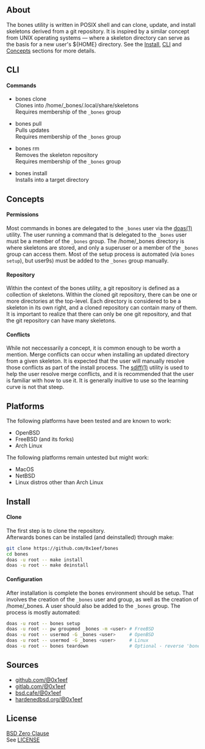 ## About

The bones utility is written in POSIX shell and can clone,
update, and install skeletons derived from a git repository.
It is inspired by a similar concept from UNIX operating systems &mdash;
where a skeleton directory can serve as the basis for a new user's
${HOME} directory. See the
[Install](#install), [CLI](#cli) and [Concepts](#concepts)
sections for more details.

## CLI

#### Commands

* bones clone <br>
Clones into /home/_bones/.local/share/skeletons <br>
Requires membership of the `_bones` group <br>

* bones pull <br>
Pulls updates <br>
Requires membership of the `_bones` group <br>

* bones rm <br>
Removes the skeleton repository <br>
Requires membership of the `_bones` group <br>

* bones install <br>
Installs into a target directory

## Concepts

#### Permissions

Most commands in bones are delegated to the `_bones` user
via the [doas(1)](https://man.openbsd.org/doas) utility.
The user running a command that is delegated to the
`_bones` user must be a member of the `_bones` group.
The /home/_bones directory is where skeletons are stored,
and only a superuser or a member of the `_bones` group can
access them. Most of the setup process is automated (via
`bones setup`), but user9s) must be added to the `_bones`
group manually.

#### Repository

Within the context of the bones utility, a git repository is defined
as a collection of skeletons. Within the cloned git repository,
there can be one or more directories at the top-level.
Each directory is considered to be a skeleton in its own right,
and a cloned repository can contain many of them. It is important
to realize that there can only be one git repository, and that
the git repository can have many skeletons.

#### Conflicts

While not neccessarily a concept, it is common enough to be worth
a mention. Merge conflicts can occur when installing an updated
directory from a given skeleton. It is expected that the user
will manually resolve those conflicts as part of the install
process. The
[sdiff(1)](https://man.freebsd.org/cgi/man.cgi?sdiff)
utility is used to help the user resolve merge conflicts, and
it is recommended that the user is familiar with how to use it.
It is generally inuitive to use so the learning curve is not that
steep.

## Platforms

The following platforms have been tested and are known to work:

* OpenBSD
* FreeBSD (and its forks)
* Arch Linux

The following platforms remain untested but might work:

* MacOS
* NetBSD
* Linux distros other than Arch Linux

## Install

#### Clone

The first step is to clone the repository. <br>
Afterwards bones can be installed (and deinstalled) through make:

```sh
git clone https://github.com/0x1eef/bones
cd bones
doas -u root -- make install
doas -u root -- make deinstall
```

#### Configuration

After installation is complete the bones environment should be setup.
That involves the creation of the `_bones` user and group, as well as
the creation of /home/\_bones. A user should also be added to the
`_bones` group. The process is mostly automated:

```sh
doas -u root -- bones setup
doas -u root -- pw groupmod _bones -m <user> # FreeBSD
doas -u root -- usermod -G _bones <user>     # OpenBSD
doas -u root -- usermod -G _bones <user>     # Linux
doas -u root -- bones teardown               # Optional - reverse 'bones setup'
```

## Sources

* [github.com/@0x1eef](https://github.com/0x1eef/bones)
* [gitlab.com/@0x1eef](https://gitlab.com/0x1eef/bones)
* [bsd.cafe/@0x1eef](https://brew.bsd.cafe/0x1eef/bones)
* [hardenedbsd.org/@0x1eef](https://git.hardenedbsd.org/0x1eef/bones)

## License

[BSD Zero Clause](https://choosealicense.com/licenses/0bsd/) <br>
See [LICENSE](./share/bones/LICENSE)
